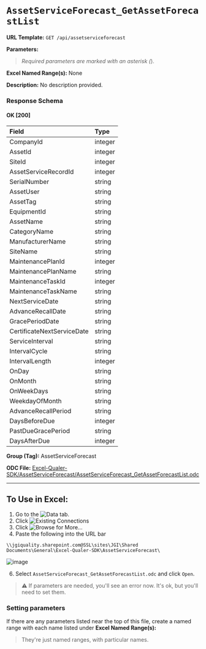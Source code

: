 # `AssetServiceForecast_GetAssetForecastList`

**URL Template:**
`GET /api/assetserviceforecast`

**Parameters:**


> *Required parameters are marked with an asterisk (*).

**Excel Named Range(s):**
None


**Description:**
No description provided.

### Response Schema

#### OK [200]

| Field                      | Type    |
|:---------------------------|:--------|
| CompanyId                  | integer |
| AssetId                    | integer |
| SiteId                     | integer |
| AssetServiceRecordId       | integer |
| SerialNumber               | string  |
| AssetUser                  | string  |
| AssetTag                   | string  |
| EquipmentId                | string  |
| AssetName                  | string  |
| CategoryName               | string  |
| ManufacturerName           | string  |
| SiteName                   | string  |
| MaintenancePlanId          | integer |
| MaintenancePlanName        | string  |
| MaintenanceTaskId          | integer |
| MaintenanceTaskName        | string  |
| NextServiceDate            | string  |
| AdvanceRecallDate          | string  |
| GracePeriodDate            | string  |
| CertificateNextServiceDate | string  |
| ServiceInterval            | string  |
| IntervalCycle              | string  |
| IntervalLength             | integer |
| OnDay                      | string  |
| OnMonth                    | string  |
| OnWeekDays                 | string  |
| WeekdayOfMonth             | string  |
| AdvanceRecallPeriod        | string  |
| DaysBeforeDue              | integer |
| PastDueGracePeriod         | string  |
| DaysAfterDue               | integer |

**Group (Tag):**
AssetServiceForecast

**ODC File:**
[Excel-Qualer-SDK/AssetServiceForecast/AssetServiceForecast_GetAssetForecastList.odc](https://github.com/Johnson-Gage-Inspection-Inc/qualer-sdk-odc/blob/main/Excel-Qualer-SDK/AssetServiceForecast/AssetServiceForecast_GetAssetForecastList.odc)

---

To Use in Excel:
---

1. Go to the ![`Data`](https://github.com/user-attachments/assets/da437a70-57b3-4c5b-bb01-4910ece19ed1)
 tab.
3. Click ![Existing Connections](https://github.com/user-attachments/assets/a2f1ed67-b2e0-4c23-ac90-68c870e60289)
4. Click ![`Browse for More...`](https://github.com/user-attachments/assets/8e698494-6865-41e7-b6fa-043aea81809a)
5. Paste the following into the URL bar
```
\\jgiquality.sharepoint.com@SSL\sites\JGI\Shared Documents\General\Excel-Qualer-SDK\AssetServiceForecast\
```

![image](https://github.com/user-attachments/assets/1e1a8d87-0377-446d-aaf5-d78562991db3)

6. Select `AssetServiceForecast_GetAssetForecastList.odc` and click `Open`.

> ⚠️ If parameters are needed, you'll see an error now. It's ok, but you'll need to set them.

### Setting parameters
If there are any parameters listed near the top of this file, create a named range with each name listed under **Excel Named Range(s):**
> They're just named ranges, with particular names.
